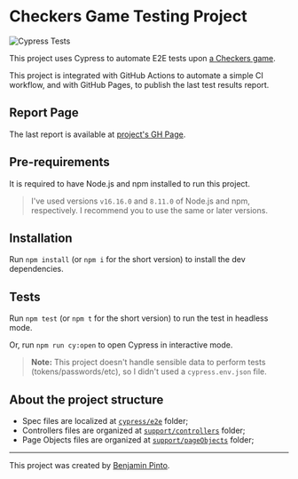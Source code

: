 # Checkers Game Testing Project

![Cypress Tests](https://github.com/benjaminpinto/checkers/actions/workflows/cypress.yml/badge.svg)

This project uses Cypress to automate E2E tests upon [a Checkers game](https://www.gamesforthebrain.com/game/checkers/).

This project is integrated with GitHub Actions to automate a simple CI workflow, and with GitHub Pages, to publish the last test results report.

## Report Page

The last report is available at [project's GH Page](https://benjaminpinto.github.io/checkers).

## Pre-requirements

It is required to have Node.js and npm installed to run this project.

> I've used versions `v16.16.0` and `8.11.0` of Node.js and npm, respectively. I recommend you to use the same or later versions.

## Installation

Run `npm install` (or `npm i` for the short version) to install the dev dependencies.

## Tests

Run `npm test` (or `npm t` for the short version) to run the test in headless mode.

Or, run `npm run cy:open` to open Cypress in interactive mode.

> **Note:** This project doesn't handle sensible data to perform tests (tokens/passwords/etc), so I didn't used a `cypress.env.json` file.

## About the project structure

- Spec files are localized at [`cypress/e2e`](/cypress/e2e/) folder;
- Controllers files are organized at [`support/controllers`](cypress/support/controllers) folder;
- Page Objects files are organized at [`support/pageObjects`](cypress/support/pageObjects/) folder;

---

This project was created by [Benjamin Pinto](https://www.linkedin.com/in/benjamin-pinto/).
